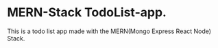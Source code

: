 # MERN-Stack TodoList-app.

This is a todo list app made with the MERN(Mongo Express React Node) Stack.
